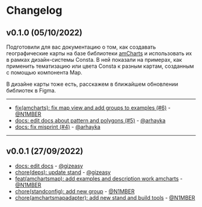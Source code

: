 # Changelog

## v0.1.0 (05/10/2022)
Подготовили для вас документацию о том, как создавать географические карты на базе библиотеки [amCharts](https://www.amcharts.com/javascript-maps/) и использовать их в рамках дизайн-системы Consta. В ней показали на примерах, как применить тематизацию или цвета Consta к разным картам, созданным с помощью компонента Map.

В дизайне карты тоже есть, расскажем в ближайшем обновлении библиотек в Figma.

---

- [fix(amcharts): fix map view and add groups to examples (#6)](https://github.com/consta-design-system/amcharts-map-examples/commit/458360d820fa34507dff140e04e8358f1447a0d3) - [@N1MBER](https://github.com/N1MBER)
- [docs: edit docs about pattern and polygons (#5)](https://github.com/consta-design-system/amcharts-map-examples/commit/d43c202f11625dbca8a9d620c3a4ca7e928674ba) - [@arhayka](https://github.com/arhayka)
- [docs: fix misprint (#4)](https://github.com/consta-design-system/amcharts-map-examples/commit/0078cc6af780df47879b5d6bb2cf502f43fbef2b) - [@arhayka](https://github.com/arhayka)

--------------------

## v0.0.1 (27/09/2022)
- [docs: edit docs](https://github.com/consta-design-system/amcharts-map-examples/commit/061a12bf5cb42125eccce3aafb88105aa9051a4f) - [@gizeasy](https://github.com/gizeasy)
- [chore(deps): update stand](https://github.com/consta-design-system/amcharts-map-examples/commit/b17eb0d4536ab00c8d17dae251d6357d2577b421) - [@gizeasy](https://github.com/gizeasy)
- [feat(amchartsmap): add examples and description work amcharts](https://github.com/consta-design-system/amcharts-map-examples/commit/727be48b98611bca870b0d0c7813cec3c06c6c70) - [@N1MBER](https://github.com/N1MBER)
- [chore(standconfig): add new group](https://github.com/consta-design-system/amcharts-map-examples/commit/1578dfd34f32586e2d8611c60ff3847bee43b208) - [@N1MBER](https://github.com/N1MBER)
- [chore(amchartsmapadapter): add new stand and build tools](https://github.com/consta-design-system/amcharts-map-examples/commit/d364776594e8a9a214bef276a8fa8b9c8dc42eb5) - [@N1MBER](https://github.com/N1MBER)
